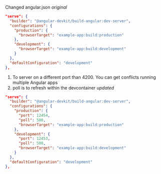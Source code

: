 Changed angular.json
_original_

```json
"serve": {
  "builder": "@angular-devkit/build-angular:dev-server",
  "configurations": {
    "production": {
      "browserTarget": "example-app:build:production"
    },
    "development": {
      "browserTarget": "example-app:build:development"
    }
  },
  "defaultConfiguration": "development"
},
```

1. To server on a different port than 4200. You can get conflicts running multiple Angular apps
2. poll is to refresh within the devcontainer
   _updated_

```json
"serve": {
  "builder": "@angular-devkit/build-angular:dev-server",
  "configurations": {
    "production": {
      "port": 12454,
      "poll": 500,
      "browserTarget": "example-app:build:production"
    },
    "development": {
      "port": 12453,
      "poll": 500,
      "browserTarget": "example-app:build:development"
    }
  },
  "defaultConfiguration": "development"
},
```
